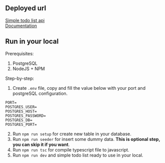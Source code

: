 ## Deployed url

[Simple todo list api](https://simple-todo-list-api.vercel.app)</br>
[Documentation](https://simple-todo-list-api.vercel.app/documentation)

## Run in your local

Prerequisites:

1. PostgreSQL
2. NodeJS + NPM

Step-by-step:

1. Create `.env` file, copy and fill the value below with your port and postgreSQL configuration.

```
PORT=
POSTGRES_USER=
POSTGRES_HOST=
POSTGRES_PASSWORD=
POSTGRES_DB=
POSTGRES_PORT=
```

2. Run `npm run setup` for create new table in your database.
3. Run `npm run seeder` for insert some dummy data. **This is optional step, you can skip it if you want**.
4. Run `npm run tsc` for compile typescript file to javascript.
5. Run `npm run dev` and simple todo list ready to use in your local.
